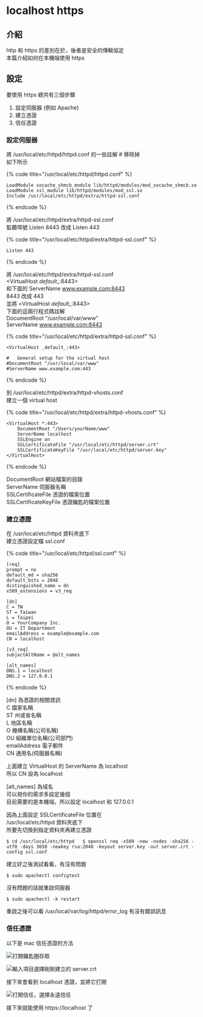 # localhost https

## 介紹

http 和 https 的差別在於，後者是安全的傳輸協定  
本篇介紹如何在本機端使用 https

## 設定

要使用 https 總共有三個步驟

1. 設定伺服器 \(例如 Apache\)
2. 建立憑證
3. 信任憑證

### 設定伺服器

將 /usr/local/etc/httpd/httpd.conf 的一些註解 \# 移除掉  
如下所示

{% code title="/usr/local/etc/httpd/httpd.conf" %}
```text
LoadModule socache_shmcb_module lib/httpd/modules/mod_socache_shmcb.so
LoadModule ssl_module lib/httpd/modules/mod_ssl.so
Include /usr/local/etc/httpd/extra/httpd-ssl.conf
```
{% endcode %}

將 /usr/local/etc/httpd/extra/httpd-ssl.conf   
監聽埠號 Listen 8443 改成 Listen 443

{% code title="/usr/local/etc/httpd/extra/httpd-ssl.conf" %}
```text
Listen 443
```
{% endcode %}

將 /usr/local/etc/httpd/extra/httpd-ssl.conf  
&lt;VirtualHost _default_\_:8443&gt;  
和下面的 ServerName www.example.com:8443  
8443 改成 443  
並將 &lt;VirtualHost _default_\_:8443&gt;  
下面的這兩行程式碼註解  
DocumentRoot "/usr/local/var/www"  
ServerName www.example.com:8443

{% code title="/usr/local/etc/httpd/extra/httpd-ssl.conf" %}
```text
<VirtualHost _default_:443>

#   General setup for the virtual host
#DocumentRoot "/usr/local/var/www"
#ServerName www.example.com:443
```
{% endcode %}

到 /usr/local/etc/httpd/extra/httpd-vhosts.conf  
建立一個 virtual host

{% code title="/usr/local/etc/httpd/extra/httpd-vhosts.conf" %}
```text
<VirtualHost *:443>
    DocumentRoot "/Users/yourName/www"
    ServerName localhost
    SSLEngine on
    SSLCertificateFile "/usr/local/etc/httpd/server.crt"
    SSLCertificateKeyFile "/usr/local/etc/httpd/server.key"
</VirtualHost>
```
{% endcode %}

DocumentRoot 網站檔案的目錄  
ServerName 伺服器名稱  
SSLCertificateFile 憑證的檔案位置  
SSLCertificateKeyFile 憑證鑰匙的檔案位置

### 建立憑證

在 /usr/local/etc/httpd 資料夾底下  
建立憑證設定檔 ssl.conf

{% code title="/usr/local/etc/httpd/ssl.conf" %}
```text
[req]
prompt = no
default_md = sha256
default_bits = 2048
distinguished_name = dn
x509_extensions = v3_req

[dn]
C = TW
ST = Taiwan
L = Taipei
O = YourCompany Inc.
OU = IT Department
emailAddress = example@example.com
CN = localhost

[v3_req]
subjectAltName = @alt_names

[alt_names]
DNS.1 = localhost
DNS.2 = 127.0.0.1
```
{% endcode %}

\[dn\] 為憑證的相關資訊  
C 國家名稱  
ST 州或省名稱  
L 地區名稱  
O 機構名稱\(公司名稱\)  
OU 組織單位名稱\(公司部門\)  
emailAddress 電子郵件  
CN 通用名\(伺服器名稱\)

上面建立 VirtualHost 的 ServerName 為 localhost  
所以 CN 設為 localhost

\[alt\_names\] 為域名  
可以視你的需求多設定幾個  
目前需要的是本機端，所以設定 localhost 和 127.0.0.1

因為上面設定 SSLCertificateFile 位置在  
 /usr/local/etc/httpd 資料夾底下  
所要先切換到指定資料夾再建立憑證

`$ cd /usr/local/etc/httpd  
$ openssl req -x509 -new -nodes -sha256 -utf8 -days 3650 -newkey rsa:2048 -keyout server.key -out server.crt -config ssl.conf`

建立好之後測試看看，有沒有問題

`$ sudo apachectl configtest`

沒有問題的話就重啟伺服器

`$ sudo apachectl -k restart`

重啟之後可以看 /usr/local/var/log/httpd/error\_log 有沒有錯誤訊息

### 信任憑證

以下是 mac 信任憑證的方法

![&#x6253;&#x958B;&#x9470;&#x5319;&#x5708;&#x5B58;&#x53D6;](../../../.gitbook/assets/2020322-xia-wu-635.jpg)

![&#x8F38;&#x5165;&#x9805;&#x76EE;&#x9078;&#x64C7;&#x525B;&#x525B;&#x5EFA;&#x7ACB;&#x7684; server.crt](../../../.gitbook/assets/dang-an-he-menubar.jpg)

接下來會看到 localhost 憑證，並將它打開

![&#x6253;&#x958B;&#x4FE1;&#x4EFB;&#xFF0C;&#x9078;&#x64C7;&#x6C38;&#x9060;&#x4FE1;&#x4EFB;](../../../.gitbook/assets/2020322-xia-wu-644.jpg)

接下來就能使用 https://localhost 了


